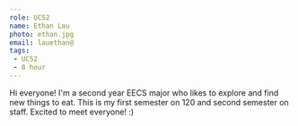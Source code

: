 ```yaml
---
role: UCS2
name: Ethan Lau
photo: ethan.jpg
email: lauethan@
tags:
 - UCS2
 - 8 hour
---
```

Hi everyone! I'm a second year EECS major who likes to explore and find new things to eat. This is my first semester on 120 and second semester on staff. Excited to meet everyone! :)